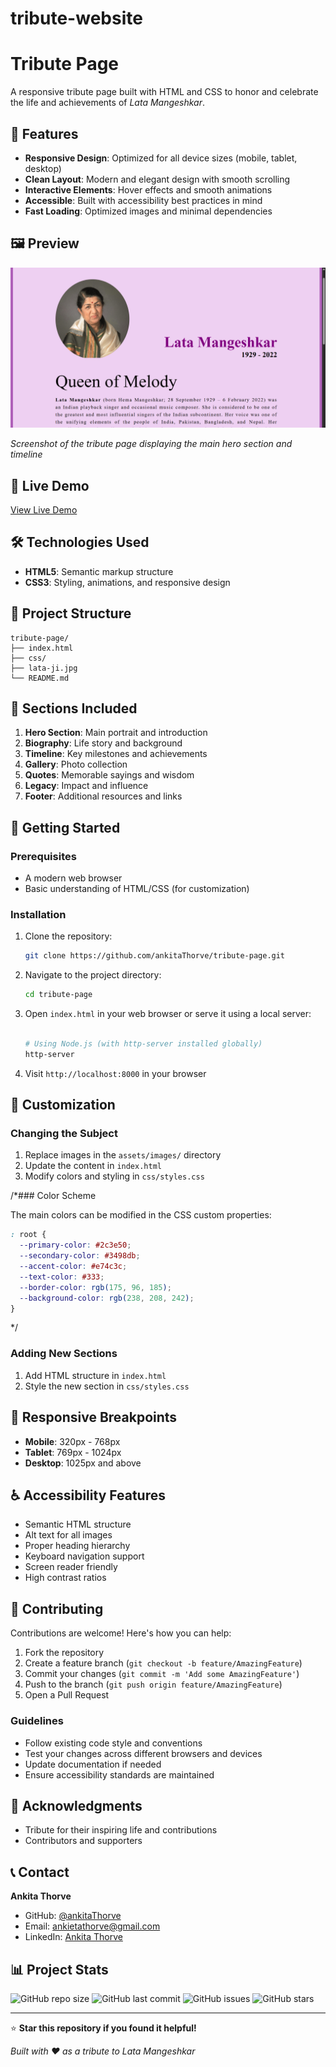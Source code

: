 # tribute-website

# Tribute Page

A responsive tribute page built with HTML and CSS to honor and celebrate the life and achievements of *Lata Mangeshkar*.

## 🌟 Features

- **Responsive Design**: Optimized for all device sizes (mobile, tablet, desktop)
- **Clean Layout**: Modern and elegant design with smooth scrolling
- **Interactive Elements**: Hover effects and smooth animations
- **Accessible**: Built with accessibility best practices in mind
- **Fast Loading**: Optimized images and minimal dependencies

## 🖼️ Preview

![Tribute Page Preview](./preview.png)

*Screenshot of the tribute page displaying the main hero section and timeline*

## 🚀 Live Demo

[View Live Demo](https://ankitathorve.github.io/tribute-website/)

## 🛠️ Technologies Used

- **HTML5**: Semantic markup structure
- **CSS3**: Styling, animations, and responsive design

## 📁 Project Structure

```
tribute-page/
├── index.html
├── css/
├── lata-ji.jpg
└── README.md
```

## 🎯 Sections Included

1. **Hero Section**: Main portrait and introduction
2. **Biography**: Life story and background
3. **Timeline**: Key milestones and achievements
4. **Gallery**: Photo collection
5. **Quotes**: Memorable sayings and wisdom
6. **Legacy**: Impact and influence
7. **Footer**: Additional resources and links

## 🚀 Getting Started

### Prerequisites

- A modern web browser
- Basic understanding of HTML/CSS (for customization)

### Installation

1. Clone the repository:
   ```bash
   git clone https://github.com/ankitaThorve/tribute-page.git
   ```

2. Navigate to the project directory:
   ```bash
   cd tribute-page
   ```

3. Open `index.html` in your web browser or serve it using a local server:
   ```bash
   
   # Using Node.js (with http-server installed globally)
   http-server
   ```

4. Visit `http://localhost:8000` in your browser

## 🎨 Customization

### Changing the Subject

1. Replace images in the `assets/images/` directory
2. Update the content in `index.html`
3. Modify colors and styling in `css/styles.css`

/*### Color Scheme

The main colors can be modified in the CSS custom properties:

```css
: root {
  --primary-color: #2c3e50;
  --secondary-color: #3498db;
  --accent-color: #e74c3c;
  --text-color: #333;
  --border-color: rgb(175, 96, 185);
  --background-color: rgb(238, 208, 242);
}
```
*/

### Adding New Sections

1. Add HTML structure in `index.html`
2. Style the new section in `css/styles.css`

## 📱 Responsive Breakpoints

- **Mobile**: 320px - 768px
- **Tablet**: 769px - 1024px
- **Desktop**: 1025px and above

## ♿ Accessibility Features

- Semantic HTML structure
- Alt text for all images
- Proper heading hierarchy
- Keyboard navigation support
- Screen reader friendly
- High contrast ratios

## 🤝 Contributing

Contributions are welcome! Here's how you can help:

1. Fork the repository
2. Create a feature branch (`git checkout -b feature/AmazingFeature`)
3. Commit your changes (`git commit -m 'Add some AmazingFeature'`)
4. Push to the branch (`git push origin feature/AmazingFeature`)
5. Open a Pull Request

### Guidelines

- Follow existing code style and conventions
- Test your changes across different browsers and devices
- Update documentation if needed
- Ensure accessibility standards are maintained

## 🙏 Acknowledgments

- Tribute for their inspiring life and contributions
- Contributors and supporters

## 📞 Contact

**Ankita Thorve**
- GitHub: [@ankitaThorve](https://github.com/ankitaThorve)
- Email: ankietathorve@gmail.com
- LinkedIn: [Ankita Thorve](www.linkedin.com/in/ankita-thorve)

## 📊 Project Stats

![GitHub repo size](https://img.shields.io/github/repo-size/yourusername/tribute-page)
![GitHub last commit](https://img.shields.io/github/last-commit/yourusername/tribute-page)
![GitHub issues](https://img.shields.io/github/issues/yourusername/tribute-page)
![GitHub stars](https://img.shields.io/github/stars/yourusername/tribute-page)

---

⭐ **Star this repository if you found it helpful!**

*Built with ❤️ as a tribute to Lata Mangeshkar*

